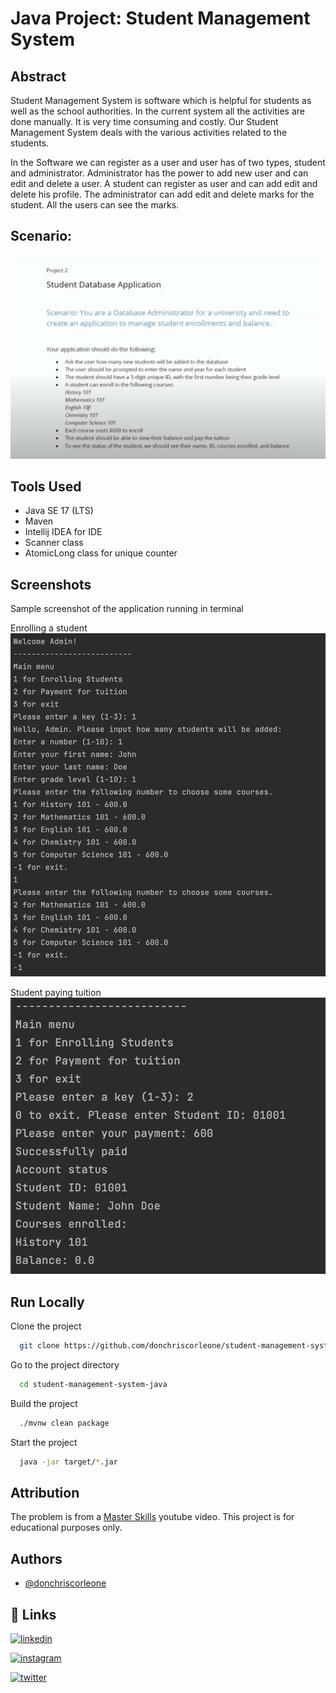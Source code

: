 # Java Project: Student Management System

## Abstract

Student Management System is software which is helpful for students as well as the school authorities. In the current system all the activities are done manually. It is very time consuming and costly. Our Student Management System deals with the various activities related to the students.

In the Software we can register as a user and user has of two types, student and administrator. Administrator has the power to add new user and can edit and delete a user. A student can register as user and can add edit and delete his profile. The administrator can add edit and delete marks for the student. All the users can see the marks.

## Scenario:
![Scenario Screenshot](screenshots/prompt.png)


## Tools Used

- Java SE 17 (LTS)
- Maven
- Intellij IDEA for IDE
- Scanner class
- AtomicLong class for unique counter

## Screenshots

Sample screenshot of the application running in terminal

Enrolling a student
![Enrolling A Student](screenshots/enrolling.png)

Student paying tuition
![A Student paying tuition](screenshots/paying.png)


## Run Locally

Clone the project

```bash
  git clone https://github.com/donchriscorleone/student-management-system-java.git
```

Go to the project directory

```bash
  cd student-management-system-java
```

Build the project

```bash
  ./mvnw clean package
```

Start the project
```bash
  java -jar target/*.jar
```

## Attribution
The problem is from a [Master Skills](https://www.youtube.com/watch?v=GOGt7PACl10) youtube video.
This project is for educational purposes only.

## Authors

- [@donchriscorleone](https://www.github.com/donchriscorleone)


## 🔗 Links
[![linkedin](https://img.shields.io/badge/linkedin-0A66C2?style=for-the-badge&logo=linkedin&logoColor=white)](https://www.linkedin.com/in/christopher-ii-lajom-031959211/)

[![instagram](https://img.shields.io/badge/Instagram-E4405F?style=for-the-badge&logo=instagram&logoColor=white)](https://www.instagram.com/devchristopherii)

[![twitter](https://img.shields.io/badge/Twitter-1DA1F2?style=for-the-badge&logo=twitter&logoColor=white)](https://www.twitter.com/topheriidev)

